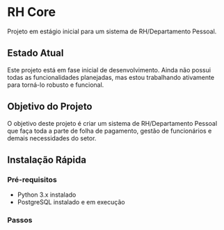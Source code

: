 # RH Core

Projeto em estágio inicial para um sistema de RH/Departamento Pessoal.

## Estado Atual

Este projeto está em fase inicial de desenvolvimento. Ainda não possui todas as funcionalidades planejadas, mas estou trabalhando ativamente para torná-lo robusto e funcional.

## Objetivo do Projeto

O objetivo deste projeto é criar um sistema de RH/Departamento Pessoal que faça toda a parte de folha de pagamento, gestão de funcionários e demais necessidades do setor.

## Instalação Rápida

### Pré-requisitos

- Python 3.x instalado
- PostgreSQL instalado e em execução

### Passos
